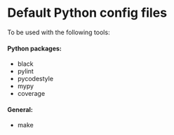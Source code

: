 # Default Python config files

To be used with the following tools:

#### Python packages:
 - black
 - pylint
 - pycodestyle
 - mypy
 - coverage

#### General:
 - make
